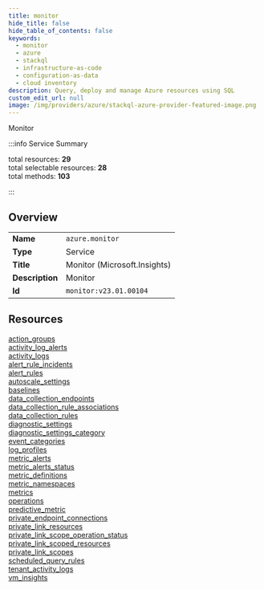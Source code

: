 ```yaml
---
title: monitor
hide_title: false
hide_table_of_contents: false
keywords:
  - monitor
  - azure
  - stackql
  - infrastructure-as-code
  - configuration-as-data
  - cloud inventory
description: Query, deploy and manage Azure resources using SQL
custom_edit_url: null
image: /img/providers/azure/stackql-azure-provider-featured-image.png
---
```

Monitor  
    
:::info Service Summary

<div class="row">
<div class="providerDocColumn">
<span>total resources:&nbsp;<b>29</b></span><br />
<span>total selectable resources:&nbsp;<b>28</b></span><br />
<span>total methods:&nbsp;<b>103</b></span><br />
</div>
</div>

:::

## Overview
<table><tbody>
<tr><td><b>Name</b></td><td><code>azure.monitor</code></td></tr>
<tr><td><b>Type</b></td><td>Service</td></tr>
<tr><td><b>Title</b></td><td>Monitor (Microsoft.Insights)</td></tr>
<tr><td><b>Description</b></td><td>Monitor</td></tr>
<tr><td><b>Id</b></td><td><code>monitor:v23.01.00104</code></td></tr>
</tbody></table>

## Resources
<div class="row">
<div class="providerDocColumn">
<a href="/providers/azure/monitor/action_groups/">action_groups</a><br />
<a href="/providers/azure/monitor/activity_log_alerts/">activity_log_alerts</a><br />
<a href="/providers/azure/monitor/activity_logs/">activity_logs</a><br />
<a href="/providers/azure/monitor/alert_rule_incidents/">alert_rule_incidents</a><br />
<a href="/providers/azure/monitor/alert_rules/">alert_rules</a><br />
<a href="/providers/azure/monitor/autoscale_settings/">autoscale_settings</a><br />
<a href="/providers/azure/monitor/baselines/">baselines</a><br />
<a href="/providers/azure/monitor/data_collection_endpoints/">data_collection_endpoints</a><br />
<a href="/providers/azure/monitor/data_collection_rule_associations/">data_collection_rule_associations</a><br />
<a href="/providers/azure/monitor/data_collection_rules/">data_collection_rules</a><br />
<a href="/providers/azure/monitor/diagnostic_settings/">diagnostic_settings</a><br />
<a href="/providers/azure/monitor/diagnostic_settings_category/">diagnostic_settings_category</a><br />
<a href="/providers/azure/monitor/event_categories/">event_categories</a><br />
<a href="/providers/azure/monitor/log_profiles/">log_profiles</a><br />
<a href="/providers/azure/monitor/metric_alerts/">metric_alerts</a><br />
</div>
<div class="providerDocColumn">
<a href="/providers/azure/monitor/metric_alerts_status/">metric_alerts_status</a><br />
<a href="/providers/azure/monitor/metric_definitions/">metric_definitions</a><br />
<a href="/providers/azure/monitor/metric_namespaces/">metric_namespaces</a><br />
<a href="/providers/azure/monitor/metrics/">metrics</a><br />
<a href="/providers/azure/monitor/operations/">operations</a><br />
<a href="/providers/azure/monitor/predictive_metric/">predictive_metric</a><br />
<a href="/providers/azure/monitor/private_endpoint_connections/">private_endpoint_connections</a><br />
<a href="/providers/azure/monitor/private_link_resources/">private_link_resources</a><br />
<a href="/providers/azure/monitor/private_link_scope_operation_status/">private_link_scope_operation_status</a><br />
<a href="/providers/azure/monitor/private_link_scoped_resources/">private_link_scoped_resources</a><br />
<a href="/providers/azure/monitor/private_link_scopes/">private_link_scopes</a><br />
<a href="/providers/azure/monitor/scheduled_query_rules/">scheduled_query_rules</a><br />
<a href="/providers/azure/monitor/tenant_activity_logs/">tenant_activity_logs</a><br />
<a href="/providers/azure/monitor/vm_insights/">vm_insights</a><br />
</div>
</div>
